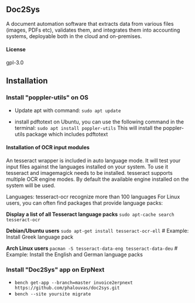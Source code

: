 ## Doc2Sys

A document automation software that extracts data from various files (images, PDFs etc), validates them, and integrates them into accounting systems, deployable both in the cloud and on-premises.

#### License

gpl-3.0

## Installation
### Install "poppler-utils" on OS
* Update apt with command: `sudo apt update`

* install pdftotext on Ubuntu, you can use the following command in the terminal:
`sudo apt install poppler-utils`
This will install the poppler-utils package which includes pdftotext

#### Installation of OCR input modules
An tesseract wrapper is included in auto language mode. It will test your input files against the languages installed on your system. To use it tesseract and imagemagick needs to be installed. tesseract supports multiple OCR engine modes. By default the available engine installed on the system will be used.

Languages: tesseract-ocr recognize more than 100 languages For Linux users, you can often find packages that provide language packs:

**Display a list of all Tesseract language packs**
`sudo apt-cache search tesseract-ocr`

**Debian/Ubuntu users**
`sudo apt-get install tesseract-ocr-ell`  # Example: Install Greek language pack

**Arch Linux users**
`pacman -S tesseract-data-eng tesseract-data-deu` # Example: Install the English and German language packs

### Install "Doc2Sys" app on ErpNext
* `bench get-app --branch=master invoice2erpnext https://github.com/phalouvas/doc2sys.git`
* `bench --site yoursite migrate`